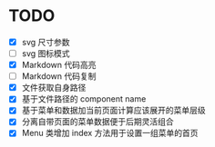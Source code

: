 # TODO

- [x] svg 尺寸参数
- [ ] svg 图标模式
- [x] Markdown 代码高亮
- [ ] Markdown 代码复制
- [x] 文件获取自身路径
- [x] 基于文件路径的 component name
- [x] 基于菜单和数据加当前页面计算应该展开的菜单层级
- [x] 分离自带页面的菜单数据便于后期灵活组合
- [x] Menu 类增加 index 方法用于设置一组菜单的首页
